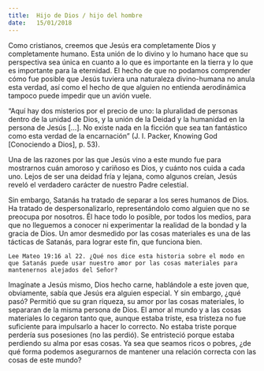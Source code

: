 ```yaml
---
title:  Hijo de Dios / hijo del hombre
date:   15/01/2018
---
```


Como cristianos, creemos que Jesús era completamente Dios y completamente humano. Esta unión de lo divino y lo humano hace que su perspectiva sea única en cuanto a lo que es importante en la tierra y lo que es importante para la eternidad. El hecho de que no podamos comprender cómo fue posible que Jesús tuviera una naturaleza divino-humana no anula esta verdad, así como el hecho de que alguien no entienda aerodinámica tampoco puede impedir que un avión vuele. 

“Aquí hay dos misterios por el precio de uno: la pluralidad de personas dentro de la unidad de Dios, y la unión de la Deidad y la humanidad en la persona de Jesús [...]. No existe nada en la ficción que sea tan fantástico como esta verdad de la encarnación” (J. I. Packer, Knowing God [Conociendo a Dios], p. 53).

Una de las razones por las que Jesús vino a este mundo fue para mostrarnos cuán amoroso y cariñoso es Dios, y cuánto nos cuida a cada uno. Lejos de ser una deidad fría y lejana, como algunos creían, Jesús reveló el verdadero carácter de nuestro Padre celestial. 

Sin embargo, Satanás ha tratado de separar a los seres humanos de Dios. Ha tratado de despersonalizarlo, representándolo como alguien que no se preocupa por nosotros. Él hace todo lo posible, por todos los medios, para que no lleguemos a conocer ni experimentar la realidad de la bondad y la gracia de Dios. Un amor desmedido por las cosas materiales es una de las tácticas de Satanás, para lograr este fin, que funciona bien. 

`Lee Mateo 19:16 al 22. ¿Qué nos dice esta historia sobre el modo en que Satanás puede usar nuestro amor por las cosas materiales para mantenernos alejados del Señor?`
 
Imagínate a Jesús mismo, Dios hecho carne, hablándole a este joven que, obviamente, sabía que Jesús era alguien especial. Y sin embargo, ¿qué pasó? Permitió que su gran riqueza, su amor por las cosas materiales, lo separaran de la misma persona de Dios. El amor al mundo y a las cosas materiales lo cegaron tanto que, aunque estaba triste, esa tristeza no fue suficiente para impulsarlo a hacer lo correcto. No estaba triste porque perdería sus posesiones (no las perdió). Se entristeció porque estaba perdiendo su alma por esas cosas. Ya sea que seamos ricos o pobres, ¿de qué forma podemos asegurarnos de mantener una relación correcta con las cosas de este mundo?